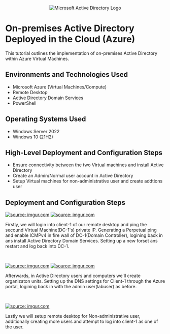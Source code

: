<p align="center">
<img src="https://i.imgur.com/pU5A58S.png" alt="Microsoft Active Directory Logo"/>
</p>

<h1>On-premises Active Directory Deployed in the Cloud (Azure)</h1>
This tutorial outlines the implementation of on-premises Active Directory within Azure Virtual Machines.<br />


<h2>Environments and Technologies Used</h2>

- Microsoft Azure (Virtual Machines/Compute)
- Remote Desktop
- Active Directory Domain Services
- PowerShell

<h2>Operating Systems Used </h2>

- Windows Server 2022
- Windows 10 (21H2)

<h2>High-Level Deployment and Configuration Steps</h2>

- Ensure connectivity between the two  Virtual machines and install Active Directory 
- Create an Admin/Normal user account in Active Directory 
- Setup Virtual machines for non-administrative user and create addtions user
  

<h2>Deployment and Configuration Steps</h2>

<p>
<a href="https://imgur.com/ZsVisEN"><img src="https://i.imgur.com/ZsVisEN.png" title="source: imgur.com" /></a>
<a href="https://imgur.com/sXhmKCD"><img src="https://i.imgur.com/sXhmKCD.png" title="source: imgur.com" /></a>
</p>
<p>
Firstly, we will login into client-1 of our remote desktop and ping the secound Virtual Machine(DC-1's) private IP. Generating a Perpetual ping and enable ICMPv4 in fire wall of DC-1(Domain Controller), logining back in ans install Active Directory Domain Services. Setting up a new forset ans restart and log back into DC-1. 
</p>
<br />

<p>
<a href="https://imgur.com/C0cAv9r"><img src="https://i.imgur.com/C0cAv9r.png" title="source: imgur.com" /></a>
<a href="https://imgur.com/VzXjgJb"><img src="https://i.imgur.com/VzXjgJb.png" title="source: imgur.com" /></a>
</p>
<p>
Afterwards, in Active Directory users and computers we'll create organizaton units. Setting up the DNS settings for Client-1 through the Azure portal, logining back in with the admin user(labuser) as before. 
</p>
<br />

<p>
<a href="https://imgur.com/4kU81SL"><img src="https://i.imgur.com/4kU81SL.png" title="source: imgur.com" /></a>
</p>
<p>
Lastly we will setup remote desktop for Non-administrative user, additionally creating more users and attempt to log into client-1 as one of the user. 
</p>
<br />
